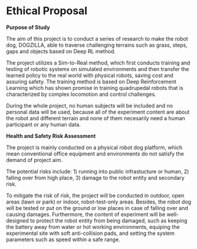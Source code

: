 # Ethical Proposal

**Purpose of Study**

The aim of this project is to conduct a series of research to make the robot dog, DOGZILLA, able to traverse challenging terrains such as grass, steps, gaps and objects based on Deep RL method.

The project utilizes a Sim-to-Real method, which first conducts training and testing of robotic systems on simulated environments and then transfer the learned policy to the real world with physical robots, saving cost and assuring safety. The training method is based on Deep Reinforcement Learning which has shown promise in training quadrupedal robots that is characterized by complex locomotion and control challenges.

During the whole project, no human subjects will be included and no personal data will be used, because all of the experiment content are about the robot and different terrain and none of them necesarily need a human participant or any human data. 



**Health and Safety Risk Assessment**

The project is mainly conducted on a physical robot dog platform, which mean conventional office equipment and environments do not satisfy the demand of project aim. 

The potential risks include: 1) running into public infrastucture or human, 2) falling over from high place, 3) damage to the robot entity and secondary risk.

To mitigate the risk of risk, the project will be conducted in outdoor, open areas (lawn or park) or indoor, robot-test-only areas. Besides, the robot dog will be tested or put on the ground or low places in case of falling over and causing damages. Furthermore, the content of experiment will be well-designed to protect the robot entity from being damaged, such as keeping the battery away from water or hot working environments, equiping the experimental site with soft anti-collision pads, and setting the system parameters such as speed within a safe range.